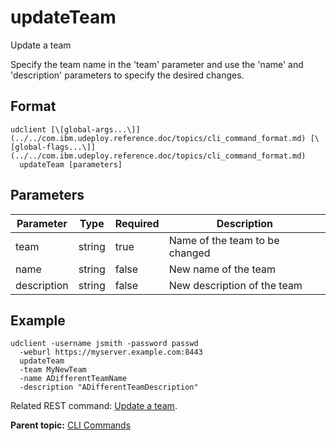 # updateTeam

Update a team

Specify the team name in the 'team' parameter and use the 'name' and 'description' parameters to specify the desired changes.

## Format

```
udclient [\[global-args...\]](../../com.ibm.udeploy.reference.doc/topics/cli_command_format.md) [\[global-flags...\]](../../com.ibm.udeploy.reference.doc/topics/cli_command_format.md)
  updateTeam [parameters]
```

## Parameters

|Parameter|Type|Required|Description|
|---------|----|--------|-----------|
|team|string|true|Name of the team to be changed|
|name|string|false|New name of the team|
|description|string|false|New description of the team|

## Example

```
udclient -username jsmith -password passwd 
  -weburl https://myserver.example.com:8443
  updateTeam
  -team MyNewTeam
  -name ADifferentTeamName
  -description "ADifferentTeamDescription"
```

Related REST command: [Update a team](rest_cli_team_update_put.md).

**Parent topic:** [CLI Commands](../../com.ibm.udeploy.reference.doc/topics/cli_commands.md)

